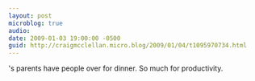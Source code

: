 ```yaml
---
layout: post
microblog: true
audio: 
date: 2009-01-03 19:00:00 -0500
guid: http://craigmcclellan.micro.blog/2009/01/04/t1095970734.html
---
```

's parents have people over for dinner. So much for productivity.
